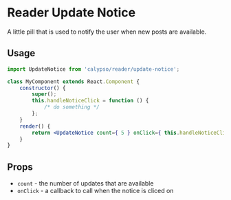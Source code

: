 # Reader Update Notice

A little pill that is used to notify the user when new posts are available.

## Usage

```jsx
import UpdateNotice from 'calypso/reader/update-notice';

class MyComponent extends React.Component {
	constructor() {
		super();
		this.handleNoticeClick = function () {
			/* do something */
		};
	}
	render() {
		return <UpdateNotice count={ 5 } onClick={ this.handleNoticeClick } />;
	}
}
```

## Props

- `count` - the number of updates that are available
- `onClick` - a callback to call when the notice is cliced on
